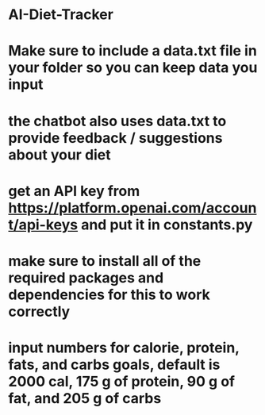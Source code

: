 # AI-Diet-Tracker
# Make sure to include a data.txt file in your folder so you can keep data you input
# the chatbot also uses data.txt to provide feedback / suggestions about your diet
# get an API key from https://platform.openai.com/account/api-keys and put it in constants.py
# make sure to install all of the required packages and dependencies for this to work correctly
# input numbers for calorie, protein, fats, and carbs goals, default is 2000 cal, 175 g of protein, 90 g of fat, and 205 g of carbs
